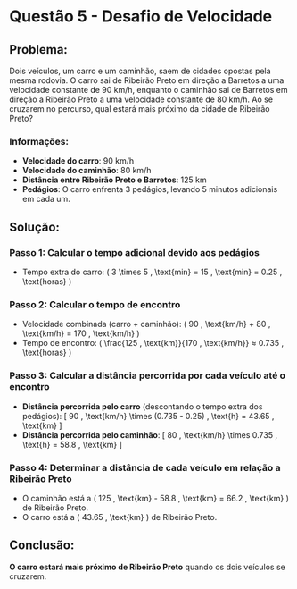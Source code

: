 # Questão 5 - Desafio de Velocidade

## Problema:
Dois veículos, um carro e um caminhão, saem de cidades opostas pela mesma rodovia. O carro sai de Ribeirão Preto em direção a Barretos a uma velocidade constante de 90 km/h, enquanto o caminhão sai de Barretos em direção a Ribeirão Preto a uma velocidade constante de 80 km/h. Ao se cruzarem no percurso, qual estará mais próximo da cidade de Ribeirão Preto?

### Informações:
- **Velocidade do carro**: 90 km/h
- **Velocidade do caminhão**: 80 km/h
- **Distância entre Ribeirão Preto e Barretos**: 125 km
- **Pedágios**: O carro enfrenta 3 pedágios, levando 5 minutos adicionais em cada um.

## Solução:

### Passo 1: Calcular o tempo adicional devido aos pedágios
- Tempo extra do carro: \( 3 \times 5 \, \text{min} = 15 \, \text{min} = 0.25 \, \text{horas} \)

### Passo 2: Calcular o tempo de encontro
- Velocidade combinada (carro + caminhão): \( 90 \, \text{km/h} + 80 \, \text{km/h} = 170 \, \text{km/h} \)
- Tempo de encontro: \( \frac{125 \, \text{km}}{170 \, \text{km/h}} ≈ 0.735 \, \text{horas} \)

### Passo 3: Calcular a distância percorrida por cada veículo até o encontro
- **Distância percorrida pelo carro** (descontando o tempo extra dos pedágios):
  \[
  90 \, \text{km/h} \times (0.735 - 0.25) \, \text{h} = 43.65 \, \text{km}
  \]
- **Distância percorrida pelo caminhão**:
  \[
  80 \, \text{km/h} \times 0.735 \, \text{h} = 58.8 \, \text{km}
  \]

### Passo 4: Determinar a distância de cada veículo em relação a Ribeirão Preto
- O caminhão está a \( 125 \, \text{km} - 58.8 \, \text{km} = 66.2 \, \text{km} \) de Ribeirão Preto.
- O carro está a \( 43.65 \, \text{km} \) de Ribeirão Preto.

## Conclusão:
**O carro estará mais próximo de Ribeirão Preto** quando os dois veículos se cruzarem.
